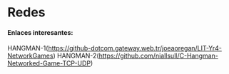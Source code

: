 # Redes
#### Enlaces interesantes:
HANGMAN-1(https://github-dotcom.gateway.web.tr/joeaoregan/LIT-Yr4-NetworkGames)
HANGMAN-2(https://github.com/niallsull/C-Hangman-Networked-Game-TCP-UDP)
